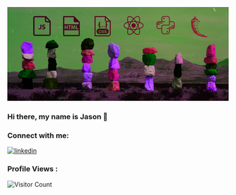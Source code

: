 <link href="style.css" rel="stylesheet"></link>

![banner](https://github.com/dunnjm814/dunnjm814/blob/main/jason_github_banner.jpg?raw=true)

### Hi there, my name is Jason 👋

### Connect with me:

[![linkedin](https://cdn.jsdelivr.net/npm/simple-icons@v3/icons/linkedin.svg)](https://www.linkedin.com/in/jason-dunn-5667a1b7/) <br>

### Profile Views :<br>
![Visitor Count](https://profile-counter.glitch.me/dunnjm814/count.svg)


<!-- var md = require('markdown-it')({
  modifyToken: function (token, env) {
    switch (token.type) {
    case 'icon':
        token.attrObj.width = '25px';
      break;
    case 'banner':

      break;
    }
  }
}).use(require('markdown-it-modify-token')); -->


<!--
**dunnjm814/dunnjm814** is a ✨ _special_ ✨ repository because its `README.md` (this file) appears on your GitHub profile.
- 🔭 I’m currently working on ...
- 🌱 I’m currently learning ...
- 👯 I’m looking to collaborate on ...
- 🤔 I’m looking for help with ...
- 💬 Ask me about ...
- 📫 How to reach me: ...
- 😄 Pronouns: ...
- ⚡ Fun fact: ...
-->
